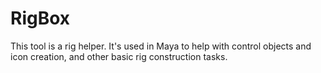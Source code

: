 # RigBox
This tool is a rig helper. It's used in Maya to help with control objects and icon creation, and other basic rig construction tasks.
